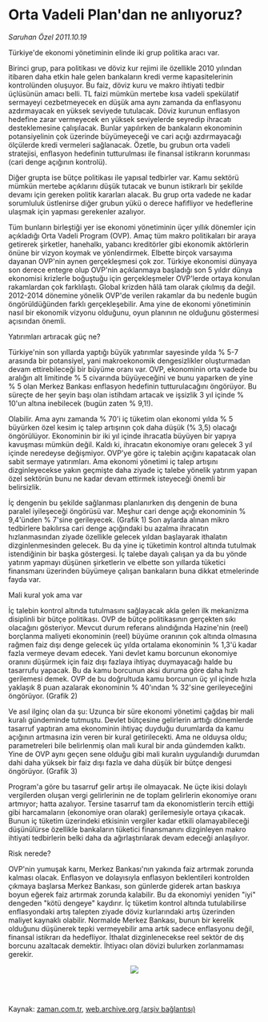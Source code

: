 # Orta Vadeli Plan'dan ne anlıyoruz?

*Saruhan Özel 2011.10.19*

<td class="columnist-detail">
<p>Türkiye'de ekonomi yönetiminin elinde iki grup politika aracı var.</p>
<p>
<div id="haberMetinDiv">
<p>Birinci grup, para politikası ve döviz kur rejimi ile özellikle 2010 yılından itibaren daha etkin hale gelen bankaların kredi verme kapasitelerinin kontrolünden oluşuyor. Bu faiz, döviz kuru ve makro ihtiyati tedbir üçlüsünün amacı belli. TL faizi mümkün mertebe kısa vadeli spekülatif sermayeyi cezbetmeyecek en düşük ama aynı zamanda da enflasyonu azdırmayacak en yüksek seviyede tutulacak. Döviz kurunun enflasyon hedefine zarar vermeyecek en yüksek seviyelerde seyredip ihracatı desteklemesine çalışılacak. Bunlar yapılırken de bankaların ekonominin potansiyelinin çok üzerinde büyümeyeceği ve cari açığı azdırmayacağı ölçülerde kredi vermeleri sağlanacak. Özetle, bu grubun orta vadeli stratejisi, enflasyon hedefinin tutturulması ile finansal istikrarın korunması (cari denge açığının kontrolü).
<p> Diğer grupta ise bütçe politikası ile yapısal tedbirler var. Kamu sektörü mümkün mertebe açıklarını düşük tutacak ve bunun istikrarlı bir şekilde devamı için gereken politik kararları alacak. Bu grup orta vadede ne kadar sorumluluk üstlenirse diğer grubun yükü o derece hafifliyor ve hedeflerine ulaşmak için yapması gerekenler azalıyor.
<p> Tüm bunların birleştiği yer ise ekonomi yönetiminin üçer yıllık dönemler için açıkladığı Orta Vadeli Program (OVP). Amaç tüm makro politikaları bir araya getirerek şirketler, hanehalkı, yabancı kreditörler gibi ekonomik aktörlerin önüne bir vizyon koymak ve yönlendirmek. Elbette birçok varsayıma dayanan OVP'nin aynen gerçekleşmesi çok zor. Türkiye ekonomisi dünyaya son derece entegre olup OVP'nin açıklanmaya başladığı son 5 yıldır dünya ekonomisi krizlerle boğuştuğu için gerçekleşmeler OVP'lerde ortaya konulan rakamlardan çok farklılaştı. Global krizden hâlâ tam olarak çıkılmış da değil. 2012-2014 dönemine yönelik OVP'de verilen rakamlar da bu nedenle bugün öngörüldüğünden farklı gerçekleşebilir. Ama yine de ekonomi yönetiminin nasıl bir ekonomik vizyonu olduğunu, oyun planının ne olduğunu göstermesi açısından önemli.
<p>Yatırımları artıracak güç ne?
<p>Türkiye'nin son yıllarda yaptığı büyük yatırımlar sayesinde yılda % 5-7 arasında bir potansiyel, yani makroekonomik dengesizlikler oluşturmadan devam ettirebileceği bir büyüme oranı var. OVP, ekonominin orta vadede bu aralığın alt limitinde % 5 civarında büyüyeceğini ve bunu yaparken de yine % 5 olan Merkez Bankası enflasyon hedefinin tutturulacağını öngörüyor. Bu süreçte de her şeyin başı olan istihdam artacak ve işsizlik 3 yıl içinde % 10'un altına inebilecek (bugün zaten % 9,1!).
<p> Olabilir. Ama aynı zamanda % 70'i iç tüketim olan ekonomi yılda % 5 büyürken özel kesim iç talep artışının çok daha düşük (% 3,5) olacağı öngörülüyor. Ekonominin bir iki yıl içinde ihracatla büyüyen bir yapıya kavuşması mümkün değil. Kaldı ki, ihracatın ekonomiye oranı gelecek 3 yıl içinde neredeyse değişmiyor. OVP'ye göre iç talebin açığını kapatacak olan sabit sermaye yatırımları. Ama ekonomi yönetimi iç talep artışını dizginleyecekse yakın geçmişte daha ziyade iç talebe yönelik yatırım yapan özel sektörün bunu ne kadar devam ettirmek isteyeceği önemli bir belirsizlik.
<p> İç dengenin bu şekilde sağlanması planlanırken dış dengenin de buna paralel iyileşeceği öngörüsü var. Meşhur cari denge açığı ekonominin % 9,4'ünden % 7'sine gerileyecek. (Grafik 1) Son aylarda alınan mikro tedbirlere bakılırsa cari denge açığındaki bu azalma ihracatın hızlanmasından ziyade özellikle gelecek yıldan başlayarak ithalatın dizginlenmesinden gelecek. Bu da yine iç tüketimin kontrol altında tutulmak istendiğinin bir başka göstergesi. İç talebe dayalı çalışan ya da bu yönde yatırım yapmayı düşünen şirketlerin ve elbette son yıllarda tüketici finansmanı üzerinden büyümeye çalışan bankaların buna dikkat etmelerinde fayda var.
<p>Mali kural yok ama var
<p>İç talebin kontrol altında tutulmasını sağlayacak akla gelen ilk mekanizma disiplinli bir bütçe politikası. OVP de bütçe politikasının gerçekten sıkı olacağını gösteriyor. Mevcut durum referans alındığında Hazine'nin (reel) borçlanma maliyeti ekonominin (reel) büyüme oranının çok altında olmasına rağmen faiz dışı denge gelecek üç yılda ortalama ekonominin % 1,3'ü kadar fazla vermeye devam edecek. Yani devlet kamu borcunun ekonomiye oranını düşürmek için faiz dışı fazlaya ihtiyaç duymayacağı halde bu tasarrufu yapacak. Bu da kamu borcunun aksi duruma göre daha hızlı gerilemesi demek. OVP de bu doğrultuda kamu borcunun üç yıl içinde hızla yaklaşık 8 puan azalarak ekonominin % 40'ından % 32'sine gerileyeceğini öngörüyor. (Grafik 2)
<p> Ve asıl ilginç olan da şu: Uzunca bir süre ekonomi yönetimi çağdaş bir mali kuralı gündeminde tutmuştu. Devlet bütçesine gelirlerin arttığı dönemlerde tasarruf yaptıran ama ekonominin ihtiyaç duyduğu durumlarda da kamu açığının artmasına izin veren bir kural getirilecekti. Ama ne olduysa oldu; parametreleri bile belirlenmiş olan mali kural bir anda gündemden kalktı. Yine de OVP aynı geçen sene olduğu gibi mali kuralın uygulandığı durumdan dahi daha yüksek bir faiz dışı fazla ve daha düşük bir bütçe dengesi öngörüyor. (Grafik 3)
<p> Program'a göre bu tasarruf gelir artışı ile olmayacak. Ne üçte ikisi dolaylı vergilerden oluşan vergi gelirlerinin ne de toplam gelirlerin ekonomiye oranı artmıyor; hatta azalıyor. Tersine tasarruf tam da ekonomistlerin tercih ettiği gibi harcamaların (ekonomiye oran olarak) gerilemesiyle ortaya çıkacak. Bunun iç tüketim üzerindeki etkisinin vergiler kadar etkili olamayabileceği düşünülürse özellikle bankaların tüketici finansmanını dizginleyen makro ihtiyati tedbirlerin belki daha da ağırlaştırılarak devam edeceği anlaşılıyor.
<p>Risk nerede?
<p>OVP'nin yumuşak karnı, Merkez Bankası'nın yakında faiz artırmak zorunda kalması olacak. Enflasyon ve dolayısıyla enflasyon beklentileri kontrolden çıkmaya başlarsa Merkez Bankası, son günlerde giderek artan baskıya boyun eğerek faiz artırmak zorunda kalabilir. Bu da ekonomiyi yeniden "iyi" dengeden "kötü dengeye" kaydırır. İç tüketim kontrol altında tutulabilirse enflasyondaki artış talepten ziyade döviz kurlarındaki artış üzerinden maliyet kaynaklı olabilir. Normalde Merkez Bankası, bunun bir kerelik olduğunu düşünerek tepki vermeyebilir ama artık sadece enflasyonu değil, finansal istikrarı da hedefliyor. İthalat dizginlenecekse reel sektör de dış borcunu azaltacak demektir. İhtiyacı olan dövizi bulurken zorlanmaması gerekir.
<p>
<p><p align="center"><img border="0" src="http://web.archive.org/web/20111119194346im_/http://medya.zaman.com.tr/2011/10/19/saruhan.jpg"/>
</p></p></p></p></p></p></p></p></p></p></p></p></p></p></p></p></div>
</p>


<p><br>
		 </br></p></td>

Kaynak: [zaman.com.tr](http://zaman.com.tr/yazar.do?yazino=1192240), [web.archive.org (arşiv bağlantısı)](http://web.archive.org/web/20111119194346/http://zaman.com.tr:80/yazar.do?yazino=1192240)

